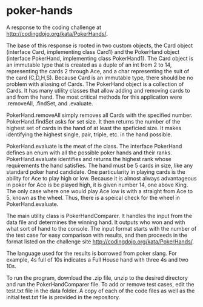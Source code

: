 # poker-hands
A response to the coding challenge at http://codingdojo.org/kata/PokerHands/.

The base of this response is rooted in two custom objects, the Card object (interface Card, implementing class Card1) and the PokerHand object (interface PokerHand, implementing class PokerHand1). The Card object is an immutable type that is created as a duple of an int from 2 to 14, representing the cards 2 through Ace, and a char representing the suit of the card (C,D,H,S). Because Card is an immutable type, there should be no problem with aliasing of Cards. The PokerHand object is a collection of Cards. It has many utility classes that allow adding and removing cards to and from the hand. The most critical methods for this application were .removeAll, .findSet, and .evaluate.

PokerHand.removeAll simply removes all Cards with the specified number. PokerHand.findSet asks for set size. It then returns the number of the highest set of cards in the hand of at least the speficied size. It makes identifying the highest single, pair, triple, etc. in the hand possible.

PokerHand.evaluate is the meat of the class. The interface PokerHand defines an enum with all the possible poker hands and their ranks. PokerHand.evaluate identifies and returns the highest rank whose requirements the hand satisfies. The hand must be 5 cards in size, like any standard poker hand candidate. One particularity in playing cards is the ability for Ace to play high or low. Because it is almost always advantageous in poker for Ace is be played high, it is given number 14, one above King. The only case where one would play Ace low is with a straight from Ace to 5, known as the wheel. Thus, there is a speical check for the wheel in PokerHand.evaluate.

The main utility class is PokerHandComparer. It handles the input from the data file and determines the winning hand. It outputs who won and with what sort of hand to the console. The input format starts with the number of the test case for easy comparison with results, and then proceeds in the format listed on the challenge site http://codingdojo.org/kata/PokerHands/.

The language used for the results is borrowed from poker slang. For example, 4s full of 10s indicates a Full House hand with three 4s and two 10s.

To run the program, download the .zip file, unzip to the desired directory and run the PokerHandComparer file. To add or remove test cases, edit the test.txt file in the data folder. A copy of each of the code files as well as the initial test.txt file is provided in the repository.
